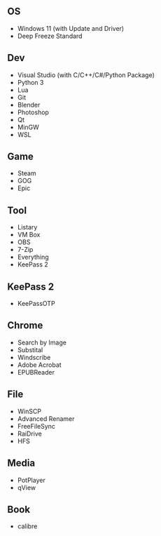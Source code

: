 ## OS
- Windows 11 (with Update and Driver)
- Deep Freeze Standard

## Dev
- Visual Studio (with C/C++/C#/Python Package)
- Python 3
- Lua
- Git
- Blender
- Photoshop
- Qt
- MinGW
- WSL

## Game
- Steam
- GOG
- Epic

## Tool
- Listary
- VM Box
- OBS
- 7-Zip
- Everything
- KeePass 2

## KeePass 2
- KeePassOTP

## Chrome
- Search by Image
- Substital
- Windscribe
- Adobe Acrobat
- EPUBReader

## File
- WinSCP
- Advanced Renamer
- FreeFileSync
- RaiDrive
- HFS

## Media
- PotPlayer
- qView

## Book
- calibre

